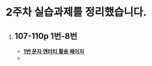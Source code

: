 2주차 실습과제를 정리했습니다.
=======

1. ## 107-110p 1번-8번
   - **[1번 문자 엔터티 활용 페이지](https://gubbib.github.io/webpgm/2Week/107_110pNo1_8/107pNo1/index.html)**
   - 
